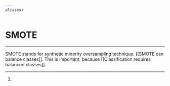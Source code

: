 ```yaml
---
aliases: 
---
```

# SMOTE
---
SMOTE stands for synthetic minority oversampling technique. [[SMOTE can balance classes]]. This is important, because [[Classification requires balanced classes]]. 

---
1. 